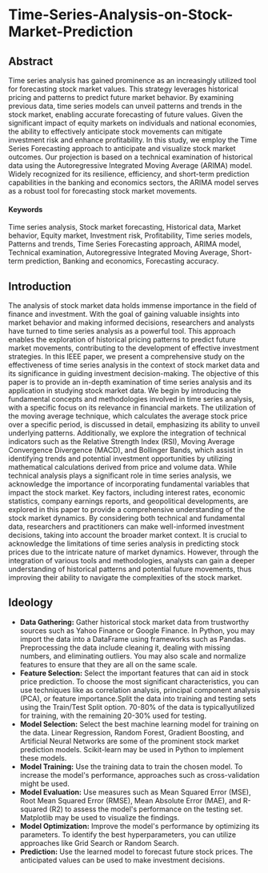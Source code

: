# Time-Series-Analysis-on-Stock-Market-Prediction
## Abstract
Time series analysis has gained prominence as an increasingly utilized tool for forecasting stock market values. This strategy leverages historical pricing and patterns to predict future market behavior. By examining previous data, time series models can unveil patterns and trends in the stock market, enabling accurate forecasting of future values. Given the significant impact of equity markets on individuals and national economies, the ability to effectively anticipate stock movements can mitigate investment risk and enhance profitability. In this study, we employ the Time Series Forecasting approach to anticipate and visualize stock market outcomes. Our projection is based on a technical examination of historical data using the Autoregressive Integrated Moving Average (ARIMA) model. Widely recognized for its resilience, efficiency, and short-term prediction capabilities in the banking and economics sectors, the ARIMA model serves as a robust tool for forecasting stock market movements.
#### Keywords
Time series analysis, Stock market forecasting, Historical data, Market behavior, Equity market, Investment risk, Profitability, Time series models, Patterns and trends, Time Series Forecasting approach, ARIMA model, Technical examination, Autoregressive Integrated Moving Average, Short-term prediction, Banking and economics, Forecasting accuracy.
## Introduction
The analysis of stock market data holds immense importance in the field of finance and investment. With the goal of gaining valuable insights into market behavior and making informed decisions, researchers and analysts have turned to time series analysis as a powerful tool. This approach enables the exploration of historical pricing patterns to predict future market movements, contributing to the development of effective investment strategies. In this IEEE paper, we present
a comprehensive study on the effectiveness of time series analysis in the context of stock market data and its significance in guiding investment decision-making. The objective of this paper is to provide an in-depth examination of time series analysis and its application in studying stock market data. We begin by introducing the fundamental concepts and methodologies involved in time series analysis, with a specific focus on its relevance in financial markets. The utilization of the moving average technique, which calculates the average stock price over a specific period, is discussed in detail, emphasizing its ability to unveil underlying patterns. Additionally, we explore the integration of technical indicators such as the Relative Strength Index (RSI), Moving Average Convergence Divergence (MACD), and Bollinger Bands, which assist in identifying trends and potential investment opportunities by utilizing mathematical calculations derived from price and volume data. While technical analysis plays a significant role in time series analysis, we acknowledge the importance of incorporating fundamental variables that impact the stock market. Key factors, including interest rates, economic statistics, company earnings reports, and geopolitical developments, are explored in this paper to provide a comprehensive understanding of the stock market dynamics.
By considering both technical and fundamental data, researchers and practitioners can make well-informed investment decisions, taking into account the broader market context. It is crucial to acknowledge the limitations of time series analysis in predicting stock prices due to the intricate nature of market dynamics. However, through the integration of various tools and methodologies, analysts can gain a deeper understanding of historical patterns and potential future movements, thus improving their ability to navigate the complexities of the stock market.
## Ideology
- **Data Gathering:** Gather historical stock market data from trustworthy sources such as Yahoo Finance or Google Finance. In Python, you may import the data into a DataFrame using frameworks such as Pandas.
Preprocessing the data include cleaning it, dealing with missing numbers, and eliminating outliers. You may also scale and normalize features to ensure that they are all on the same scale.
- **Feature Selection:** Select the important features that can aid in stock price prediction. To choose the most significant characteristics, you can use techniques like as correlation analysis, principal component analysis (PCA), or feature importance.Split the data into training and testing sets using the Train/Test Split option. 70-80% of the data is typicallyutilized for training, with the remaining 20-30% used for testing.
- **Model Selection:** Select the best machine learning model for training on the data. Linear Regression, Random Forest, Gradient Boosting, and Artificial Neural Networks are some of the prominent stock market prediction models. Scikit-learn may be used in Python to implement these models.
- **Model Training:**  Use the training data to train the chosen model. To increase the model's performance, approaches such as cross-validation might be used.
- **Model Evaluation:** Use measures such as Mean Squared Error (MSE), Root Mean Squared Error (RMSE), Mean Absolute Error (MAE), and R-squared (R2) to assess the model's performance on the testing set. Matplotlib may be used to visualize the findings.
- **Model Optimization:** Improve the model's performance by optimizing its parameters. To identify the best hyperparameters, you can utilize approaches like Grid Search or Random Search.
- **Prediction:** Use the learned model to forecast future stock prices. The anticipated values can be used to make investment decisions.
